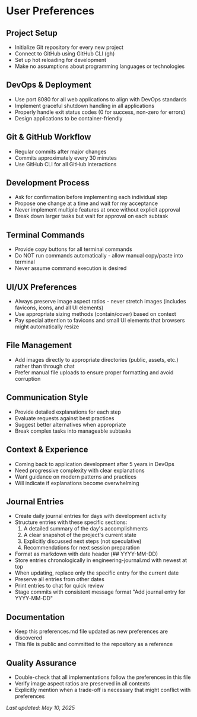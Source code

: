 # User Preferences

## Project Setup
- Initialize Git repository for every new project
- Connect to GitHub using GitHub CLI (gh)
- Set up hot reloading for development
- Make no assumptions about programming languages or technologies

## DevOps & Deployment
- Use port 8080 for all web applications to align with DevOps standards
- Implement graceful shutdown handling in all applications
- Properly handle exit status codes (0 for success, non-zero for errors)
- Design applications to be container-friendly

## Git & GitHub Workflow
- Regular commits after major changes
- Commits approximately every 30 minutes
- Use GitHub CLI for all GitHub interactions

## Development Process
- Ask for confirmation before implementing each individual step
- Propose one change at a time and wait for my acceptance
- Never implement multiple features at once without explicit approval
- Break down larger tasks but wait for approval on each subtask

## Terminal Commands
- Provide copy buttons for all terminal commands
- Do NOT run commands automatically - allow manual copy/paste into terminal
- Never assume command execution is desired

## UI/UX Preferences
- Always preserve image aspect ratios - never stretch images (includes favicons, icons, and all UI elements)
- Use appropriate sizing methods (contain/cover) based on context
- Pay special attention to favicons and small UI elements that browsers might automatically resize

## File Management
- Add images directly to appropriate directories (public, assets, etc.) rather than through chat
- Prefer manual file uploads to ensure proper formatting and avoid corruption

## Communication Style
- Provide detailed explanations for each step
- Evaluate requests against best practices
- Suggest better alternatives when appropriate
- Break complex tasks into manageable subtasks

## Context & Experience
- Coming back to application development after 5 years in DevOps
- Need progressive complexity with clear explanations
- Want guidance on modern patterns and practices
- Will indicate if explanations become overwhelming

## Journal Entries
- Create daily journal entries for days with development activity
- Structure entries with these specific sections:
  1. A detailed summary of the day's accomplishments
  2. A clear snapshot of the project's current state
  3. Explicitly discussed next steps (not speculative)
  4. Recommendations for next session preparation
- Format as markdown with date header (## YYYY-MM-DD)
- Store entries chronologically in engineering-journal.md with newest at top
- When updating, replace only the specific entry for the current date
- Preserve all entries from other dates
- Print entries to chat for quick review
- Stage commits with consistent message format "Add journal entry for YYYY-MM-DD"

## Documentation
- Keep this preferences.md file updated as new preferences are discovered
- This file is public and committed to the repository as a reference

## Quality Assurance
- Double-check that all implementations follow the preferences in this file
- Verify image aspect ratios are preserved in all contexts
- Explicitly mention when a trade-off is necessary that might conflict with preferences

*Last updated: May 10, 2025* 